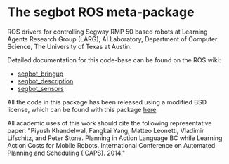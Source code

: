 The segbot ROS meta-package
===========================

ROS drivers for controlling Segway RMP 50 based robots at Learning Agents 
Research Group (LARG), AI Laboratory, Department of Computer Science, 
The University of Texas at Austin. 

Detailed documentation for this code-base can be found on the ROS wiki:
* [segbot_bringup](http://wiki.ros.org/segbot_bringup)
* [segbot_description](http://wiki.ros.org/segbot_description)
* [segbot_sensors](http://wiki.ros.org/segbot_sensors)

All the code in this package has been released using a modified BSD license, 
which can be found with this package [here](LICENSE).

All academic uses of this work should cite the following representative paper:
"Piyush Khandelwal, Fangkai Yang, Matteo Leonetti, Vladimir Lifschitz, and
Peter Stone. Planning in Action Language BC while Learning Action Costs for
Mobile Robots. International Conference on Automated Planning and Scheduling
(ICAPS). 2014."
